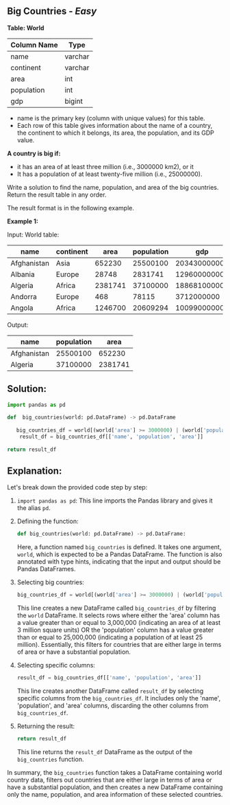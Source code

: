 ## **Big Countries - *Easy***

**Table: World**

| Column Name | Type    |
|-------------|---------|
| name        | varchar |
| continent   | varchar |
| area        | int     |
| population  | int     |
| gdp         | bigint  |

 - name is the primary key (column with unique values) for this table.
 - Each row of this table gives information about the name of a country,
   the continent to which it belongs, its area, the population, and its
   GDP value.

**A country is big if:**

 - it has an area of at least three million (i.e., 3000000 km2), or it
 - It has a population of at least twenty-five million (i.e., 25000000).

Write a solution to find the name, population, and area of the big countries. Return the result table in any order.

The result format is in the following example. 

**Example 1:**

Input: 
World table:

| name        | continent | area    | population | gdp          |
|-------------|-----------|---------|------------|--------------|
| Afghanistan | Asia      | 652230  | 25500100   | 20343000000  |
| Albania     | Europe    | 28748   | 2831741    | 12960000000  |
| Algeria     | Africa    | 2381741 | 37100000   | 188681000000 |
| Andorra     | Europe    | 468     | 78115      | 3712000000   |
| Angola      | Africa    | 1246700 | 20609294   | 100990000000 |


Output: 

| name        | population | area    |
|-------------|------------|---------|
| Afghanistan | 25500100   | 652230  |
| Algeria     | 37100000   | 2381741 |


## Solution:

```python
import pandas as pd
    
def  big_countries(world: pd.DataFrame) -> pd.DataFrame
   
   big_countries_df = world[(world['area'] >= 3000000) | (world['population'] >= 25000000)]
	result_df = big_countries_df[['name', 'population', 'area']]
	
return result_df
```

## Explanation:

Let's break down the provided code step by step:

1. `import pandas as pd`: This line imports the Pandas library and gives it the alias `pd`.

2. Defining the function:

   ```python
   def big_countries(world: pd.DataFrame) -> pd.DataFrame:
   ```
   Here, a function named `big_countries` is defined. It takes one argument, `world`, which is expected to be a Pandas DataFrame. The function is also annotated with type hints, indicating that the input and output should be Pandas DataFrames.

3. Selecting big countries:

   ```python
   big_countries_df = world[(world['area'] >= 3000000) | (world['population'] >= 25000000)]
   ```

   This line creates a new DataFrame called `big_countries_df` by filtering the `world` DataFrame. It selects rows where either the 'area' column has a value greater than or equal to 3,000,000 (indicating an area of at least 3 million square units) OR the 'population' column has a value greater than or equal to 25,000,000 (indicating a population of at least 25 million). Essentially, this filters for countries that are either large in terms of area or have a substantial population.

4. Selecting specific columns:

   ```python
   result_df = big_countries_df[['name', 'population', 'area']]
   ```

   This line creates another DataFrame called `result_df` by selecting specific columns from the `big_countries_df`. It includes only the 'name', 'population', and 'area' columns, discarding the other columns from `big_countries_df`.

5. Returning the result:
   
   ```python
   return result_df
   ```

   This line returns the `result_df` DataFrame as the output of the `big_countries` function.

In summary, the `big_countries` function takes a DataFrame containing world country data, filters out countries that are either large in terms of area or have a substantial population, and then creates a new DataFrame containing only the name, population, and area information of these selected countries.